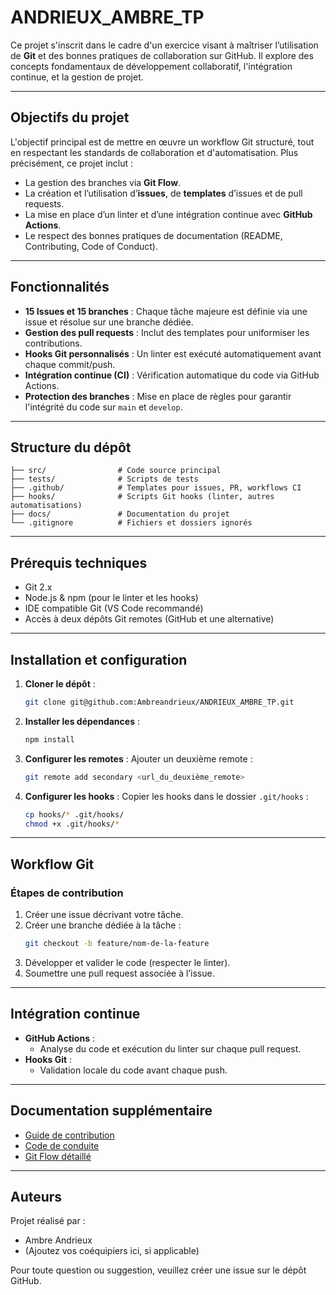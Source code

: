 # ANDRIEUX_AMBRE_TP

Ce projet s'inscrit dans le cadre d'un exercice visant à maîtriser l’utilisation de **Git** et des bonnes pratiques de collaboration sur GitHub. Il explore des concepts fondamentaux de développement collaboratif, l'intégration continue, et la gestion de projet.

---

## Objectifs du projet

L'objectif principal est de mettre en œuvre un workflow Git structuré, tout en respectant les standards de collaboration et d'automatisation. Plus précisément, ce projet inclut :
- La gestion des branches via **Git Flow**.
- La création et l’utilisation d’**issues**, de **templates** d’issues et de pull requests.
- La mise en place d’un linter et d’une intégration continue avec **GitHub Actions**.
- Le respect des bonnes pratiques de documentation (README, Contributing, Code of Conduct).

---

## Fonctionnalités

- **15 Issues et 15 branches** : Chaque tâche majeure est définie via une issue et résolue sur une branche dédiée.
- **Gestion des pull requests** : Inclut des templates pour uniformiser les contributions.
- **Hooks Git personnalisés** : Un linter est exécuté automatiquement avant chaque commit/push.
- **Intégration continue (CI)** : Vérification automatique du code via GitHub Actions.
- **Protection des branches** : Mise en place de règles pour garantir l'intégrité du code sur `main` et `develop`.

---

## Structure du dépôt

```
├── src/                # Code source principal
├── tests/              # Scripts de tests
├── .github/            # Templates pour issues, PR, workflows CI
├── hooks/              # Scripts Git hooks (linter, autres automatisations)
├── docs/               # Documentation du projet
└── .gitignore          # Fichiers et dossiers ignorés
```

---

## Prérequis techniques

- Git 2.x
- Node.js & npm (pour le linter et les hooks)
- IDE compatible Git (VS Code recommandé)
- Accès à deux dépôts Git remotes (GitHub et une alternative)

---

## Installation et configuration

1. **Cloner le dépôt** :
   ```bash
   git clone git@github.com:Ambreandrieux/ANDRIEUX_AMBRE_TP.git
   ```

2. **Installer les dépendances** :
   ```bash
   npm install
   ```

3. **Configurer les remotes** :
   Ajouter un deuxième remote :
   ```bash
   git remote add secondary <url_du_deuxième_remote>
   ```

4. **Configurer les hooks** :
   Copier les hooks dans le dossier `.git/hooks` :
   ```bash
   cp hooks/* .git/hooks/
   chmod +x .git/hooks/*
   ```

---

## Workflow Git

### Étapes de contribution

1. Créer une issue décrivant votre tâche.
2. Créer une branche dédiée à la tâche :
   ```bash
   git checkout -b feature/nom-de-la-feature
   ```
3. Développer et valider le code (respecter le linter).
4. Soumettre une pull request associée à l’issue.

---

## Intégration continue

- **GitHub Actions** :
  - Analyse du code et exécution du linter sur chaque pull request.
- **Hooks Git** :
  - Validation locale du code avant chaque push.

---

## Documentation supplémentaire

- [Guide de contribution](CONTRIBUTING.md)
- [Code de conduite](CODE_OF_CONDUCT.md)
- [Git Flow détaillé](docs/git-flow.md)

---

## Auteurs

Projet réalisé par :
- Ambre Andrieux
- (Ajoutez vos coéquipiers ici, si applicable)

Pour toute question ou suggestion, veuillez créer une issue sur le dépôt GitHub.
